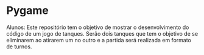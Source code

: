 # Pygame
Alunos:
Este repositório tem o objetivo de mostrar o desenvolvimento do código de um jogo de tanques. Serão dois tanques que tem o objetivo de se eliminarem ao atirarem um no outro e a partida será realizada em formato de turnos.
